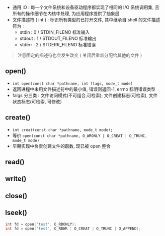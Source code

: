 - 通用 IO : 每一个文件系统和设备驱动程序都实现了相同的 I/O 系统调用集, 且所有的操作细节在内核中处理, 为应用程序提供了抽象层
- 文件描述符 ( int ) : 标识所有类型的已打开文件, 其中继承自 shell 的文件描述符为 : 
    - stdin : 0 / STDIN_FILENO 标准输入
    - stdout : 1 / STDOUT_FILENO 标准输出
    - stderr : 2 / STDERR_FILENO 标准错误
> 注意固定的描述符也会发生改变 ( 关闭后重新分配给其他的文件 ) 

## open() 
- `int open(const char *pathname, int flags, mode_t mode)`
- 返回进程中未用文件描述符中的最小值, 错误则返回-1, errno 标明错误类型
- falgs 分三类 : 文件访问模式(不可组合,可检索), 文件创建标志(可检索), 文件状态标志(可检索, 可修改)

## create()
- `int creat(const char *pathname, mode_t mode);`
- 等价 `open(const char *pathname, O_WRONLY | O_CREAT | O_TRUNC, mode_t mode)`
- 早期实现中负责创建文件的函数, 现已被 open 整合

## read()

## write()
## close() 
## lseek()
```c++
int fd = open("test", O_RDONLY); 
int fd = open("test", O_RDWR | O_CREAT | O_TRUNC | O_APPEND); 

```